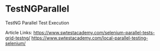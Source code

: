 # TestNGParallel
TestNG Parallel Test Execution

Article Links: https://www.swtestacademy.com/selenium-parallel-tests-grid-testng/
https://www.swtestacademy.com/local-parallel-testing-selenium/

